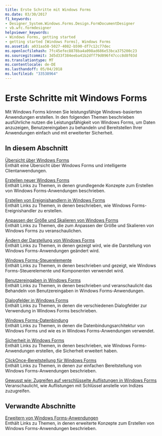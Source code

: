 ```yaml
---
title: Erste Schritte mit Windows Forms
ms.date: 03/30/2017
f1_keywords:
- Designer_System.Windows.Forms.Design.FormDocumentDesigner
- vb.wfc.formdesigner
helpviewer_keywords:
- Windows Forms, getting started
- getting started [Windows Forms], Windows Forms
ms.assetid: a031aa58-5027-4082-b590-df7c12c77dec
ms.openlocfilehash: 7fc45efec8878ba4a098ad686e53bca375200c23
ms.sourcegitcommit: 3d5d33f384eeba41b2dff79d096f47ccc8d8f03d
ms.translationtype: MT
ms.contentlocale: de-DE
ms.lasthandoff: 05/04/2018
ms.locfileid: "33538964"
---
```

# <a name="getting-started-with-windows-forms"></a>Erste Schritte mit Windows Forms
Mit Windows Forms können Sie leistungsfähige Windows-basierten Anwendungen erstellen. In den folgenden Themen beschrieben ausführliche nutzen die Leistungsfähigkeit von Windows Forms, um Daten anzuzeigen, Benutzereingaben zu behandeln und Bereitstellen Ihrer Anwendungen einfach und mit erweiterter Sicherheit.  
  
## <a name="in-this-section"></a>In diesem Abschnitt  
 [Übersicht über Windows Forms](../../../docs/framework/winforms/windows-forms-overview.md)  
 Enthält eine Übersicht über Windows Forms und intelligente Clientanwendungen.  
  
 [Erstellen neuer Windows Forms](../../../docs/framework/winforms/creating-a-new-windows-form.md)  
 Enthält Links zu Themen, in denen grundlegende Konzepte zum Erstellen von Windows Forms-Anwendungen beschrieben.  
  
 [Erstellen von Ereignishandlern in Windows Forms](../../../docs/framework/winforms/creating-event-handlers-in-windows-forms.md)  
 Enthält Links zu Themen, in denen beschrieben, wie Windows Forms-Ereignishandler zu erstellen.  
  
 [Anpassen der Größe und Skalieren von Windows Forms](../../../docs/framework/winforms/adjusting-the-size-and-scale-of-windows-forms.md)  
 Enthält Links zu Themen, die zum Anpassen der Größe und Skalieren von Windows Forms zu veranschaulichen.  
  
 [Ändern der Darstellung von Windows Forms](../../../docs/framework/winforms/changing-the-appearance-of-windows-forms.md)  
 Enthält Links zu Themen, in denen gezeigt wird, wie die Darstellung von Windows Forms-Anwendungen geändert wird.  
  
 [Windows Forms-Steuerelemente](../../../docs/framework/winforms/controls/index.md)  
 Enthält Links zu Themen, in denen beschrieben und gezeigt, wie Windows Forms-Steuerelemente und Komponenten verwendet wird.  
  
 [Benutzereingaben in Windows Forms](../../../docs/framework/winforms/user-input-in-windows-forms.md)  
 Enthält Links zu Themen, in denen beschrieben und veranschaulicht das Behandeln von Benutzereingaben in Windows Forms-Anwendungen.  
  
 [Dialogfelder in Windows Forms](../../../docs/framework/winforms/dialog-boxes-in-windows-forms.md)  
 Enthält Links zu Themen, in denen die verschiedenen Dialogfelder zur Verwendung in Windows Forms beschrieben.  
  
 [Windows Forms-Datenbindung](../../../docs/framework/winforms/windows-forms-data-binding.md)  
 Enthält Links zu Themen, in denen die Datenbindungsarchitektur von Windows Forms und wie es in Windows Forms-Anwendungen verwendet.  
  
 [Sicherheit in Windows Forms](../../../docs/framework/winforms/windows-forms-security.md)  
 Enthält Links zu Themen, in denen beschrieben, wie Windows Forms-Anwendungen erstellen, die Sicherheit erweitert haben.  
  
 [ClickOnce-Bereitstellung für Windows Forms](../../../docs/framework/winforms/clickonce-deployment-for-windows-forms.md)  
 Enthält Links zu Themen, in denen zur einfachen Bereitstellung von Windows Forms-Anwendungen beschrieben.  
  
 [Gewusst wie: Zugreifen auf verschlüsselte Auflistungen in Windows Forms](../../../docs/framework/winforms/how-to-access-keyed-collections-in-windows-forms.md)  
 Veranschaulicht, wie Auflistungen mit Schlüssel anstelle von Indizes zuzugreifen.  
  
## <a name="related-sections"></a>Verwandte Abschnitte  
 [Erweitern von Windows Forms-Anwendungen](../../../docs/framework/winforms/advanced/index.md)  
 Enthält Links zu Themen, in denen erweiterte Konzepte zum Erstellen von Windows Forms-Anwendungen beschrieben.
